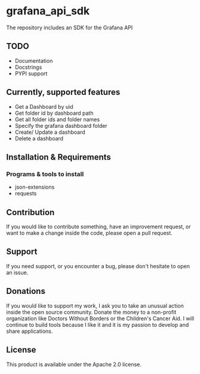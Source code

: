 # grafana_api_sdk
The repository includes an SDK for the Grafana API

## TODO
- Documentation
- Docstrings
- PYPI support

## Currently, supported features

- Get a Dashboard by uid
- Get folder id by dashboard path
- Get all folder ids and folder names 
- Specify the grafana dashboard folder
- Create/ Update a dashboard 
- Delete a dashboard

## Installation & Requirements

### Programs & tools to install

- json-extensions
- requests

## Contribution
If you would like to contribute something, have an improvement request, or want to make a change inside the code, please open a pull request.

## Support
If you need support, or you encounter a bug, please don't hesitate to open an issue.

## Donations
If you would like to support my work, I ask you to take an unusual action inside the open source community. Donate the money to a non-profit organization like Doctors Without Borders or the Children's Cancer Aid. I will continue to build tools because I like it and it is my passion to develop and share applications.

## License
This product is available under the Apache 2.0 license.